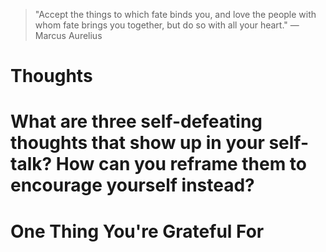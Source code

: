 
> \"Accept the things to which fate binds you, and love the people with whom fate brings you together, but do so with all your heart.\" — Marcus Aurelius

# Thoughts

# What are three self-defeating thoughts that show up in your self-talk? How can you reframe them to encourage yourself instead?

# One Thing You're Grateful For

